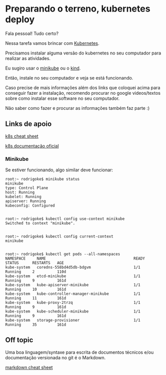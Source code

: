 # Preparando o terreno, kubernetes deploy

Fala pessoal! Tudo certo?

Nessa tarefa vamos brincar com [Kubernetes](https://kubernetes.io/pt-br/).

Precisamos instalar alguma versão do kubernetes no seu computador para realizar as atividades.

Eu sugiro usar o [minikube](https://minikube.sigs.k8s.io/docs/start/) ou o [kind](https://kind.sigs.k8s.io/).

Então, instale no seu computador e veja se está funcionando.

Caso precise de mais informações além dos links que coloquei acima para conseguir fazer a instalação, recomendo procurar no google videos/textos sobre como instalar esse software no seu computador. 

Não saber como fazer e procurar as informações também faz parte :)


## Links de apoio

[k8s cheat sheet](https://kubernetes.io/pt-br/docs/reference/kubectl/cheatsheet/)

[k8s documentação oficial](https://kubernetes.io/pt-br/docs/home/)


### Minikube

Se estiver funcionando, algo similar deve funcionar:

```
root:~ rodrigoke$ minikube status
minikube
type: Control Plane
host: Running
kubelet: Running
apiserver: Running
kubeconfig: Configured


root:~ rodrigoke$ kubectl config use-context minikube
Switched to context "minikube".


root:~ rodrigoke$ kubectl config current-context
minikube


root:~ rodrigoke$ kubectl get pods --all-namespaces
NAMESPACE     NAME                                       READY   STATUS      RESTARTS   AGE
kube-system   coredns-558bd4d5db-bdgvm                   1/1     Running     2          110d
kube-system   etcd-minikube                              1/1     Running     9          161d
kube-system   kube-apiserver-minikube                    1/1     Running     10         161d
kube-system   kube-controller-manager-minikube           1/1     Running     11         161d
kube-system   kube-proxy-2trzq                           1/1     Running     9          161d
kube-system   kube-scheduler-minikube                    1/1     Running     9          161d
kube-system   storage-provisioner                        1/1     Running     35         161d

```




## Off topic

Uma boa linguagem/syntaxe para escrita de documentos técnicos e/ou documentação versionada no git é o Markdown.

[markdown cheat sheet](https://www.markdownguide.org/cheat-sheet/)


